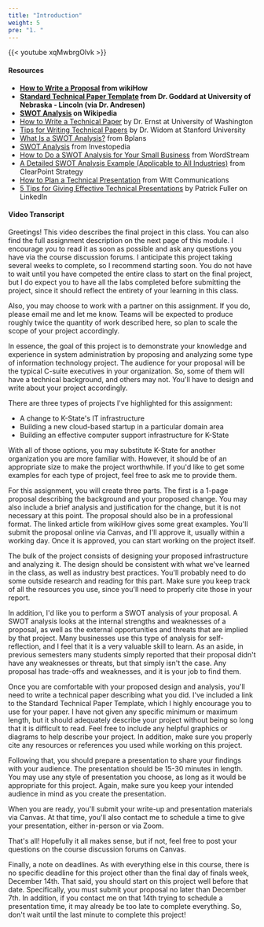 ```yaml
---
title: "Introduction"
weight: 5
pre: "1. "
---
```


{{< youtube xqMwbrgOlvk >}}

#### Resources

* **[How to Write a Proposal](https://www.wikihow.com/Write-a-Proposal) from wikiHow**
* **[Standard Technical Paper Template](http://cse.unl.edu/~goddard/WritingResources/) from Dr. Goddard at University of Nebraska - Lincoln (via Dr. Andresen)**
* **[SWOT Analysis](https://en.wikipedia.org/wiki/SWOT_analysis) on Wikipedia**
* [How to Write a Technical Paper](https://homes.cs.washington.edu/~mernst/advice/write-technical-paper.html) by Dr. Ernst at University of Washington
* [Tips for Writing Technical Papers](https://cs.stanford.edu/people/widom/paper-writing.html) by Dr. Widom at Stanford University
* [What Is a SWOT Analysis?](https://articles.bplans.com/how-to-perform-swot-analysis/) from Bplans
* [SWOT Analysis](https://www.investopedia.com/terms/s/swot.asp) from Investopedia
* [How to Do a SWOT Analysis for Your Small Business](https://www.wordstream.com/blog/ws/2017/12/20/swot-analysis) from WordStream
* [A Detailed SWOT Analysis Example (Applicable to All Industries)](https://www.clearpointstrategy.com/swot-analysis-examples/) from ClearPoint Strategy
* [How to Plan a Technical Presentation](http://wittcom.com/how-to-plan-a-technical-presentation/) from Witt Communications
* [5 Tips for Giving Effective Technical Presentations](https://www.linkedin.com/pulse/20140904170930-15291682-5-tips-for-giving-effective-technical-presentations/) by Patrick Fuller on LinkedIn

#### Video Transcript

Greetings! This video describes the final project in this class. You can also find the full assignment description on the next page of this module. I encourage you to read it as soon as possible and ask any questions you have via the course discussion forums. I anticipate this project taking several weeks to complete, so I recommend starting soon. You do not have to wait until you have competed the entire class to start on the final project, but I do expect you to have all the labs completed before submitting the project, since it should reflect the entirety of your learning in this class.

Also, you may choose to work with a partner on this assignment. If you do, please email me and let me know. Teams will be expected to produce roughly twice the quantity of work described here, so plan to scale the scope of your project accordingly.

In essence, the goal of this project is to demonstrate your knowledge and experience in system administration by proposing and analyzing some type of information technology project. The audience for your proposal will be the typical C-suite executives in your organization. So, some of them will have a technical background, and others may not. You'll have to design and write about your project accordingly.

There are three types of projects I've highlighted for this assignment:

* A change to K-State's IT infrastructure
* Building a new cloud-based startup in a particular domain area
* Building an effective computer support infrastructure for K-State

With all of those options, you may substitute K-State for another organization you are more familiar with. However, it should be of an appropriate size to make the project worthwhile. If you'd like to get some examples for each type of project, feel free to ask me to provide them.

For this assignment, you will create three parts. The first is a 1-page proposal describing the background and your proposed change. You may also include a brief analysis and justification for the change, but it is not necessary at this point. The proposal should also be in a professional format. The linked article from wikiHow gives some great examples. You'll submit the proposal online via Canvas, and I'll approve it, usually within a working day. Once it is approved, you can start working on the project itself.

The bulk of the project consists of designing your proposed infrastructure and analyzing it. The design should be consistent with what we've learned in the class, as well as industry best practices. You'll probably need to do some outside research and reading for this part. Make sure you keep track of all the resources you use, since you'll need to properly cite those in your report.

In addition, I'd like you to perform a SWOT analysis of your proposal. A SWOT analysis looks at the internal strengths and weaknesses of a proposal, as well as the external opportunities and threats that are implied by that project. Many businesses use this type of analysis for self-reflection, and I feel that it is a very valuable skill to learn. As an aside, in previous semesters many students simply reported that their proposal didn't have any weaknesses or threats, but that simply isn't the case. Any proposal has trade-offs and weaknesses, and it is your job to find them.

Once you are comfortable with your proposed design and analysis, you'll need to write a technical paper describing what you did. I've included a link to the Standard Technical Paper Template, which I highly encourage you to use for your paper. I have not given any specific minimum or maximum length, but it should adequately describe your project without being so long that it is difficult to read. Feel free to include any helpful graphics or diagrams to help describe your project. In addition, make sure you properly cite any resources or references you used while working on this project.

Following that, you should prepare a presentation to share your findings with your audience. The presentation should be 15-30 minutes in length. You may use any style of presentation you choose, as long as it would be appropriate for this project. Again, make sure you keep your intended audience in mind as you create the presentation.

When you are ready, you'll submit your write-up and presentation materials via Canvas. At that time, you'll also contact me to schedule a time to give your presentation, either in-person or via Zoom.

That's all! Hopefully it all makes sense, but if not, feel free to post your questions on the course discussion forums on Canvas.

Finally, a note on deadlines. As with everything else in this course, there is no specific deadline for this project other than the final day of finals week, December 14th. That said, you should start on this project well before that date. Specifically, you must submit your proposal no later than December 7th. In addition, if you contact me on that 14th trying to schedule a presentation time, it may already be too late to complete everything. So, don't wait until the last minute to complete this project!
